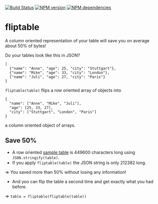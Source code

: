 [![Build Status](https://secure.travis-ci.org/michaelwittig/fliptable.png)](http://travis-ci.org/michaelwittig/fliptable)
[![NPM version](https://badge.fury.io/js/fliptable.png)](http://badge.fury.io/js/fliptable)
[![NPM dependencies](https://david-dm.org/michaelwittig/fliptable.png)](https://david-dm.org/michaelwittig/fliptable)

# fliptable

A column oriented representation of your table will save you on average about 50% of bytes!

Do your tables look like this in JSON?

`````
[
  {"name": "Anne", "age": 25, "city": "Stuttgart"},
  {"name": "Mike", "age": 33, "city": "London"},
  {"name": "Juli", "age": 27, "city": "Paris"}
]
`````

`fliptable(table)` flips a row oriented array of objects into

`````
{
  "name": ["Anne", "Mike", "Juli"],
  "age": [25, 33, 27],
  "city": ["Stuttgart", "London", "Paris"]
}
`````

a column oriented object of arrays.

## Save 50%

* A row oriented [sample table](https://github.com/michaelwittig/fliptable/blob/master/test/data.json) is 449600 characters long using `JSON.stringify(table)`.
* If you apply `fliptable(table)` the JSON string is only 212382 long.

=> You saved more than 50% without losing any information!

* And yoo can flip the table a second time and get exactly what you had before.

=> `table = fliptable(fliptable(table))`
